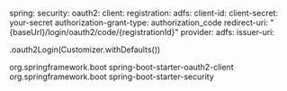 spring:
  security:
    oauth2:
      client:
        registration:
          adfs:
            client-id: 
            client-secret: your-secret
            authorization-grant-type: authorization_code
            redirect-uri: "{baseUrl}/login/oauth2/code/{registrationId}"
        provider:
          adfs:
            issuer-uri: 

.oauth2Login(Customizer.withDefaults())


<dependency>
    <groupId>org.springframework.boot</groupId>
    <artifactId>spring-boot-starter-oauth2-client</artifactId>
</dependency>
<dependency>
    <groupId>org.springframework.boot</groupId>
    <artifactId>spring-boot-starter-security</artifactId>
</dependency>
